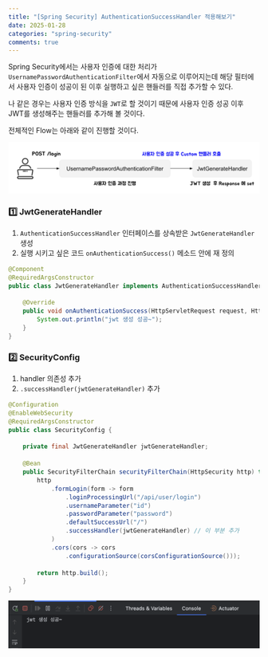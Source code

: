 ```yaml
---
title: "[Spring Security] AuthenticationSuccessHandler 적용해보기"
date: 2025-01-28
categories: "spring-security"
comments: true
---
```


Spring Security에서는 사용자 인증에 대한 처리가 `UsernamePasswordAuthenticationFilter`에서 자동으로 이루어지는데 해당 필터에서 사용자 인증이 성공이 된 이후 실행하고 싶은 핸들러를 직접 추가할 수 있다.

나 같은 경우는 사용자 인증 방식을 `JWT`로 할 것이기 때문에 사용자 인증 성공 이후 JWT를 생성해주는 핸들러를 추가해 볼 것이다.

전체적인 Flow는 아래와 같이 진행할 것이다.

<p style="width:100%">
    <img src="/assets/images/tech/spring-security/authentication-success-handler/1.png">
</p>

### 1️⃣ JwtGenerateHandler

1. `AuthenticationSuccessHandler` 인터페이스를 상속받은 `JwtGenerateHandler` 생성
2. 실행 시키고 싶은 코드 `onAuthenticationSuccess()` 메소드 안에 재 정의

```java
@Component
@RequiredArgsConstructor
public class JwtGenerateHandler implements AuthenticationSuccessHandler {

    @Override
    public void onAuthenticationSuccess(HttpServletRequest request, HttpServletResponse response, Authentication authentication) throws IOException, ServletException {
        System.out.println("jwt 생성 성공~");
    }
}
```

### 2️⃣ SecurityConfig

1. handler 의존성 추가
2. `.successHandler(jwtGenerateHandler)` 추가

```java
@Configuration
@EnableWebSecurity
@RequiredArgsConstructor
public class SecurityConfig {

    private final JwtGenerateHandler jwtGenerateHandler;

    @Bean
    public SecurityFilterChain securityFilterChain(HttpSecurity http) throws Exception {
        http
            .formLogin(form -> form
                .loginProcessingUrl("/api/user/login")
                .usernameParameter("id")
                .passwordParameter("password")
                .defaultSuccessUrl("/")
                .successHandler(jwtGenerateHandler) // 이 부분 추가
            )
            .cors(cors -> cors
                .configurationSource(corsConfigurationSource()));

        return http.build();
    }
}
```

<p style="width:100%">
    <img src="/assets/images/tech/spring-security/authentication-success-handler/2.png">
</p>